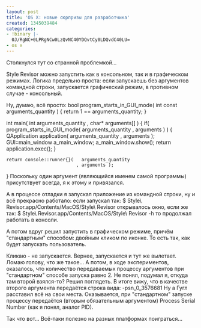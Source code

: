 ```yaml
---
layout: post
title: 'OS X: новые сюрпризы для разработчика'
created: 1345039484
categories:
- !binary |-
  0J/RgNC+0LPRgNCw0LzQvNC40YDQvtCy0LDQvdC40LU=
- os x
---
```

Столкнулся тут со странной проблемкой...

Style Revisor можно запустить как в консольном, так и в графическом режимах. Логика предельно проста: если запускаешь без аргументов командной строки, запускается графический режим, в противном случае - консольный.

Ну, думаю, всё просто:
<cpp>
bool program_starts_in_GUI_mode( int const arguments_quantity ) {
    return 1 == arguments_quantity;
}

int main(   int   arguments_quantity
          , char* arguments[] ) {
    if( program_starts_in_GUI_mode(   arguments_quantity
                                    , arguments ) ) {
        QApplication application(   arguments_quantity
                                  , arguments );
        GUI::main_window a_main_window;
        a_main_window.show();
        return application.exec();
    }

    return console::runner{}(   arguments_quantity
                              , arguments );
}
</cpp>Поскольку один аргумент (являющийся именем самой программы) присутствует всегда, я к этому и привязался.

А в процессе отладки я запускал приложение из командной строки, ну и всё прекрасно работало: если запускал так:
<cpp>
$ Style\ Revisor.app/Contents/MacOS/Style\ Revisor
</cpp>открывалось окно, если же так:
<cpp>
$ Style\ Revisor.app/Contents/MacOS/Style\ Revisor -h
</cpp>то продолжал работать в консоли.

А потом вдруг решил запустить в графическом режиме, причём "стандартным" способом: двойным кликом по иконке. То есть так, как будет запускать пользователь.

Кликаю - не запускается. Вернее, запускается и тут же вылетает. Ломаю голову, что же такое... А потом, в ходе экспериментов, оказалось, что количество передаваемых процессу аргументов при "стандартном" способе запуска равно 2. Не понял, подумал я, откуда там второй взялся-то? Решил поглядеть. В итоге вижу, что в качестве второго аргумента передаётся строка вида:
<cpp>
-psn_0_3576681
</cpp>Ну а Гугл расставил всё на свои места. Оказывается, при "стандартном" запуске процессу передаётся (вторым обязательным аргументом) Process Serial Number (как я понял, аналог PID).

Так что вот... Всё-таки полезно на разных платформах поиграться...
